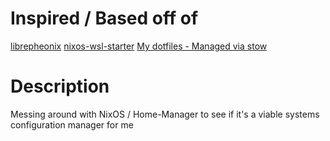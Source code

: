 # Inspired / Based off of

[librepheonix](https://github.com/librephoenix/nixos-config)
[nixos-wsl-starter](https://github.com/LGUG2Z/nixos-wsl-starter)
[My dotfiles - Managed via stow](https://github.com/danruto/dotfiles-public)

# Description
Messing around with NixOS / Home-Manager to see if it's a viable systems configuration manager for me


